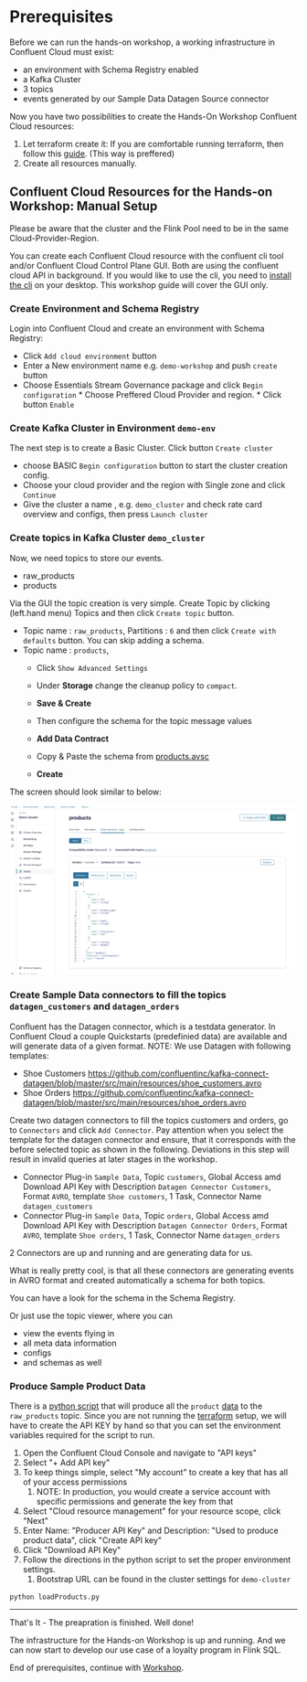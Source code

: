 # Prerequisites
Before we can run the hands-on workshop, a working infrastructure in Confluent Cloud must exist:
- an environment with Schema Registry enabled
- a Kafka Cluster
- 3 topics
- events generated by our Sample Data Datagen Source connector


Now you have two possibilities to create the Hands-On Workshop Confluent Cloud resources:
1. Let terraform create it: If you are comfortable running terraform, then follow this [guide](terraform/README.md).  (This way is preffered)
2. Create all resources manually.

## Confluent Cloud Resources for the Hands-on Workshop: Manual Setup

Please be aware that the cluster and the Flink Pool need to be in the same Cloud-Provider-Region.

You can create each Confluent Cloud resource with the confluent cli tool and/or Confluent Cloud Control Plane GUI.
Both are using the confluent cloud API in background.
If you would like to use the cli, you need to [install the cli](https://docs.confluent.io/confluent-cli/current/install.html) on your desktop. This workshop guide will cover the GUI only.

### Create Environment and Schema Registry
Login into Confluent Cloud and create an environment with Schema Registry:
* Click `Add cloud environment`  button
* Enter a New environment name e.g. `demo-workshop` and push `create` button
* Choose Essentials Stream Governance package and click `Begin configuration`
        * Choose Preffered Cloud Provider and region.
        * Click button `Enable`


### Create Kafka Cluster in Environment `demo-env`

The next step is to create a Basic Cluster.
Click button `Create cluster` 
* choose BASIC `Begin configuration` button to start the cluster creation config.
* Choose your cloud provider and the region with Single zone and click `Continue`
* Give the cluster a name , e.g. `demo_cluster` and check rate card overview and configs, then press `Launch cluster` 


### Create topics in Kafka Cluster `demo_cluster`
Now, we need topics to store our events.
* raw_products
* products

Via the GUI the topic creation is very simple.
Create Topic by clicking (left.hand menu) Topics and then click `Create topic` button.
* Topic name : `raw_products`, Partitions : `6` and then click `Create with defaults` button.  You can skip adding a schema.
* Topic name : `products`, 
  * Click `Show Advanced Settings`
  * Under **Storage** change the cleanup policy to `compact`.  
  * **Save & Create** 

  * Then configure the schema for the topic message values
  * **Add Data Contract** 
  * Copy & Paste the schema from [products.avsc](./terraform/demo-infrastructure/schemas/avro/products.avsc)
  * **Create**

The screen should look similar to below:

![image](assets/products-schema.png)


### Create Sample Data connectors to fill the topics `datagen_customers` and `datagen_orders`
Confluent has the Datagen connector, which is a testdata generator. In Confluent Cloud a couple Quickstarts (predefinied data) are available and will generate data of a given format.
NOTE: We use Datagen with following templates:
* Shoe Customers https://github.com/confluentinc/kafka-connect-datagen/blob/master/src/main/resources/shoe_customers.avro
* Shoe Orders https://github.com/confluentinc/kafka-connect-datagen/blob/master/src/main/resources/shoe_orders.avro


Create two datagen connectors to fill the topics customers and orders, go to `Connectors` and click `Add Connector`. Pay attention when you select the template for the datagen connector and ensure, that it corresponds with the before selected topic as shown in the following. Deviations in this step will result in invalid queries at later stages in the workshop.
* Connector Plug-in `Sample Data`, Topic `customers`, Global Access amd Download API Key with Description `Datagen Connector Customers`, Format `AVRO`, template `Shoe customers`, 1 Task, Connector Name `datagen_customers` 
* Connector Plug-in `Sample Data`, Topic `orders`, Global Access amd Download API Key with Description `Datagen Connector Orders`, Format `AVRO`, template `Shoe orders`, 1 Task, Connector Name `datagen_orders` 

2 Connectors are up and running and are generating data for us.

What is really pretty cool, is that all these connectors are generating events in AVRO format and created automatically a schema for both topics.

You can have a look for the schema in the Schema Registry.

Or just use the topic viewer, where you can
- view the events flying in
- all meta data information
- configs
- and schemas as well

### Produce Sample Product Data
There is a [python script](./data/loadProducts.py) that will produce all the `product` [data](./data/product-data.json) to the `raw_products` topic.  Since you are not running the [terraform](./terraform/README.md) setup, we will have to create the API KEY by hand so that you can set the environment variables required for the script to run.

   1. Open the Confluent Cloud Console and navigate to "API keys"
   2. Select "+ Add API key"
   3. To keep things simple, select "My account" to create a key that has all of your access permissions
      1. NOTE: In production, you would create a service account with specific permissions and generate the key from that
   4. Select "Cloud resource management" for your resource scope, click "Next"
   5. Enter Name: "Producer API Key" and Description: "Used to produce product data", click "Create API key"  
   6. Click "Download API Key"
   7. Follow the directions in the python script to set the proper environment settings.
      1. Bootstrap URL can be found in the cluster settings for `demo-cluster`

```shell
python loadProducts.py
```

----

That's It - The preapration is finished. Well done!

The infrastructure for the Hands-on Workshop is up and running. And we can now start to develop our use case of a loyalty program in Flink SQL.

End of prerequisites, continue with [Workshop](./workshop/README.md).